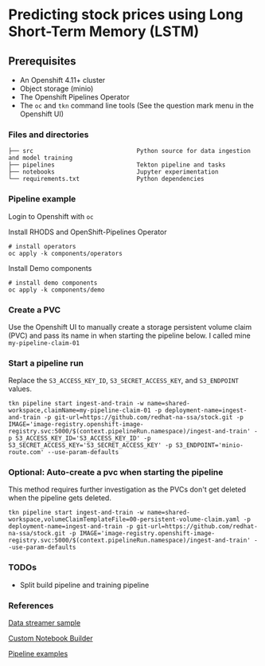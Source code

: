 # Predicting stock prices using Long Short-Term Memory (LSTM)

## Prerequisites

- An Openshift 4.11+ cluster
- Object storage (minio)
- The Openshift Pipelines Operator
- The `oc` and `tkn` command line tools (See the question mark menu in the Openshift UI)

### Files and directories

```
├── src                             Python source for data ingestion and model training
├── pipelines                       Tekton pipeline and tasks 
├── notebooks                       Jupyter experimentation
└── requirements.txt                Python dependencies
```

### Pipeline example

Login to Openshift with `oc`

Install RHODS and OpenShift-Pipelines Operator

```
# install operators
oc apply -k components/operators
```

Install Demo components

```
# install demo components
oc apply -k components/demo
```

### Create a PVC

Use the Openshift UI to manually create a storage persistent volume claim (PVC) and
pass its name in when starting the pipeline below. I called mine `my-pipeline-claim-01`

### Start a pipeline run

Replace the `S3_ACCESS_KEY_ID`, `S3_SECRET_ACCESS_KEY`, and `S3_ENDPOINT` values.

```
tkn pipeline start ingest-and-train -w name=shared-workspace,claimName=my-pipeline-claim-01 -p deployment-name=ingest-and-train -p git-url=https://github.com/redhat-na-ssa/stock.git -p IMAGE='image-registry.openshift-image-registry.svc:5000/$(context.pipelineRun.namespace)/ingest-and-train' -p S3_ACCESS_KEY_ID='S3_ACCESS_KEY_ID' -p S3_SECRET_ACCESS_KEY='S3_SECRET_ACCESS_KEY' -p S3_ENDPOINT='minio-route.com' --use-param-defaults
```

### Optional: Auto-create a pvc when starting the pipeline

This method requires further investigation as the PVCs don't get deleted when the pipeline gets deleted.

```
tkn pipeline start ingest-and-train -w name=shared-workspace,volumeClaimTemplateFile=00-persistent-volume-claim.yaml -p deployment-name=ingest-and-train -p git-url=https://github.com/redhat-na-ssa/stock.git -p IMAGE='image-registry.openshift-image-registry.svc:5000/$(context.pipelineRun.namespace)/ingest-and-train' --use-param-defaults
```

### TODOs

- Split build pipeline and training pipeline

### References

[Data streamer sample](https://github.com/redhat-na-ssa/ml_data_streamer/blob/main/source-eip/src/test/resources/samples/MUFG-1.csv)

[Custom Notebook Builder](https://github.com/redhat-na-ssa/rhods-custom-notebook-example.git)

[Pipeline examples](https://github.com/rh-datascience-and-edge-practice/kubeflow-examples/blob/main/pipelines/11_iris_training_pipeline.py)
